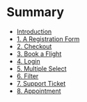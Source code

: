# Summary

* [Introduction](README.md)
* [1. A Registration Form](01-Register.md)
* [2. Checkout](02-Checkout.md)
* [3. Book a Flight](03-Book-A-Flight.md)
* [4. Login]()
* [5. Multiple Select]()
* [6. Filter]()
* [7. Support Ticket]()
* [8. Appointment]()